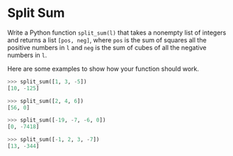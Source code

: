 # Split Sum

Write a Python function `split_sum(l)` that takes a nonempty list of integers and returns a list `[pos, neg]`, where `pos` is the sum of squares all the positive numbers in `l` and `neg` is the sum of cubes of all the negative numbers in `l`.

Here are some examples to show how your function should work.

```python
>>> split_sum([1, 3, -5])
[10, -125]

>>> split_sum([2, 4, 6])
[56, 0]

>>> split_sum([-19, -7, -6, 0])
[0, -7418]

>>> split_sum([-1, 2, 3, -7])
[13, -344]
```
